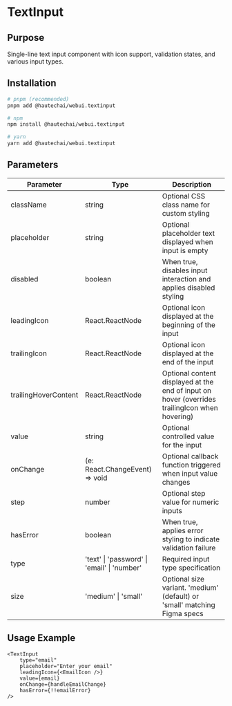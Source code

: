# TextInput

## Purpose

Single-line text input component with icon support, validation states, and various input types.

## Installation

```bash
# pnpm (recommended)
pnpm add @hautechai/webui.textinput

# npm
npm install @hautechai/webui.textinput

# yarn
yarn add @hautechai/webui.textinput
```

## Parameters

| Parameter            | Type                                             | Description                                                                                    |
| -------------------- | ------------------------------------------------ | ---------------------------------------------------------------------------------------------- |
| className            | string                                           | Optional CSS class name for custom styling                                                     |
| placeholder          | string                                           | Optional placeholder text displayed when input is empty                                        |
| disabled             | boolean                                          | When true, disables input interaction and applies disabled styling                             |
| leadingIcon          | React.ReactNode                                  | Optional icon displayed at the beginning of the input                                          |
| trailingIcon         | React.ReactNode                                  | Optional icon displayed at the end of the input                                                |
| trailingHoverContent | React.ReactNode                                  | Optional content displayed at the end of input on hover (overrides trailingIcon when hovering) |
| value                | string                                           | Optional controlled value for the input                                                        |
| onChange             | (e: React.ChangeEvent<HTMLInputElement>) => void | Optional callback function triggered when input value changes                                  |
| step                 | number                                           | Optional step value for numeric inputs                                                         |
| hasError             | boolean                                          | When true, applies error styling to indicate validation failure                                |
| type                 | 'text' \| 'password' \| 'email' \| 'number'      | Required input type specification                                                              |
| size                 | 'medium' \| 'small'                              | Optional size variant. 'medium' (default) or 'small' matching Figma specs                      |

## Usage Example

```tsx
<TextInput
    type="email"
    placeholder="Enter your email"
    leadingIcon={<EmailIcon />}
    value={email}
    onChange={handleEmailChange}
    hasError={!!emailError}
/>
```
